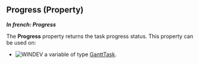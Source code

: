 
## Progress (Property)

***In french: Progress***
	



<a name="XUse"></a>
<a name="Use"></a>
<a name="description"></a>
The **Progress** property returns the task progress status. This property can be used on:

- ![WINDEV](https://doc.pcsoft.fr/ext/images/us/WD.png) a variable of type [GanttTask](../WDLang1/1000020881.md).




